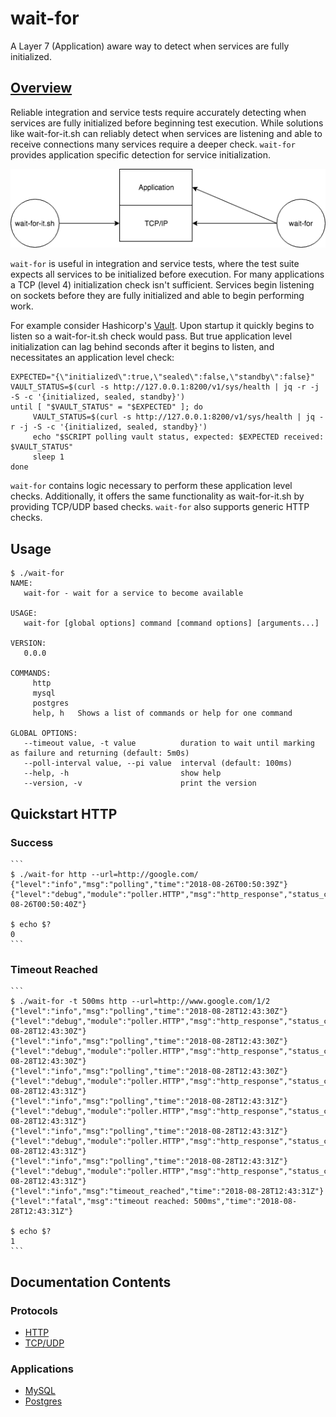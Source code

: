 # wait-for
A Layer 7 (Application) aware way to detect when services are fully initialized.

## [Overview](https://medium.com/dm03514-tech-blog/ci-testing-remove-docker-initialization-race-conditions-96caa159bd86)
Reliable integration and service tests require accurately detecting when services are fully initialized before beginning test execution.  While solutions like wait-for-it.sh can reliably detect when services are listening and able to receive connections many services require a deeper check.  `wait-for` provides application specific detection for service initialization.

![alt text](./doc/wait-for-check-level.png "wait-for-it.sh vs wait-for")

`wait-for` is useful in integration and service tests, where the test suite expects all services to be initialized before 
execution.  For many applications a TCP (level 4) initialization check isn't sufficient.  Services begin listening 
on sockets before they are fully initialized and able to begin performing work.

For example consider Hashicorp's [Vault](https://www.vaultproject.io/).  Upon startup it quickly begins to listen
so a wait-for-it.sh check would pass.  But true application level initialization can lag behind seconds after it begins
to listen, and necessitates an application level check:

```
EXPECTED="{\"initialized\":true,\"sealed\":false,\"standby\":false}"
VAULT_STATUS=$(curl -s http://127.0.0.1:8200/v1/sys/health | jq -r -j -S -c '{initialized, sealed, standby}')
until [ "$VAULT_STATUS" = "$EXPECTED" ]; do
     VAULT_STATUS=$(curl -s http://127.0.0.1:8200/v1/sys/health | jq -r -j -S -c '{initialized, sealed, standby}')
     echo "$SCRIPT polling vault status, expected: $EXPECTED received: $VAULT_STATUS"
     sleep 1
done
```

`wait-for` contains logic necessary to perform these application level checks.  Additionally, it offers the same
functionality as wait-for-it.sh by providing TCP/UDP based checks. `wait-for` also supports generic HTTP checks.

## Usage

```
$ ./wait-for
NAME:
   wait-for - wait for a service to become available

USAGE:
   wait-for [global options] command [command options] [arguments...]

VERSION:
   0.0.0

COMMANDS:
     http
     mysql
     postgres
     help, h   Shows a list of commands or help for one command

GLOBAL OPTIONS:
   --timeout value, -t value          duration to wait until marking as failure and returning (default: 5m0s)
   --poll-interval value, --pi value  interval (default: 100ms)
   --help, -h                         show help
   --version, -v                      print the version
```

## Quickstart HTTP

### Success

    ```
    $ ./wait-for http --url=http://google.com/
    {"level":"info","msg":"polling","time":"2018-08-26T00:50:39Z"}
    {"level":"debug","module":"poller.HTTP","msg":"http_response","status_code":200,"time":"2018-08-26T00:50:40Z"}
    
    $ echo $?
    0
    ```

### Timeout Reached

    ```
    $ ./wait-for -t 500ms http --url=http://www.google.com/1/2
    {"level":"info","msg":"polling","time":"2018-08-28T12:43:30Z"}
    {"level":"debug","module":"poller.HTTP","msg":"http_response","status_code":404,"time":"2018-08-28T12:43:30Z"}
    {"level":"info","msg":"polling","time":"2018-08-28T12:43:30Z"}
    {"level":"debug","module":"poller.HTTP","msg":"http_response","status_code":404,"time":"2018-08-28T12:43:30Z"}
    {"level":"info","msg":"polling","time":"2018-08-28T12:43:30Z"}
    {"level":"debug","module":"poller.HTTP","msg":"http_response","status_code":404,"time":"2018-08-28T12:43:31Z"}
    {"level":"info","msg":"polling","time":"2018-08-28T12:43:31Z"}
    {"level":"debug","module":"poller.HTTP","msg":"http_response","status_code":404,"time":"2018-08-28T12:43:31Z"}
    {"level":"info","msg":"polling","time":"2018-08-28T12:43:31Z"}
    {"level":"debug","module":"poller.HTTP","msg":"http_response","status_code":404,"time":"2018-08-28T12:43:31Z"}
    {"level":"info","msg":"polling","time":"2018-08-28T12:43:31Z"}
    {"level":"debug","module":"poller.HTTP","msg":"http_response","status_code":404,"time":"2018-08-28T12:43:31Z"}
    {"level":"info","msg":"timeout_reached","time":"2018-08-28T12:43:31Z"}
    {"level":"fatal","msg":"timeout reached: 500ms","time":"2018-08-28T12:43:31Z"}
    
    $ echo $?
    1
    ```

## Documentation Contents

### Protocols
- [HTTP](https://github.com/dm03514/wait-for/wiki/HTTP)
- [TCP/UDP](https://github.com/dm03514/wait-for/wiki/TCP-UDP)

### Applications
- [MySQL](https://github.com/dm03514/wait-for/wiki/MySQL)
- [Postgres](https://github.com/dm03514/wait-for/wiki/Postgres)
